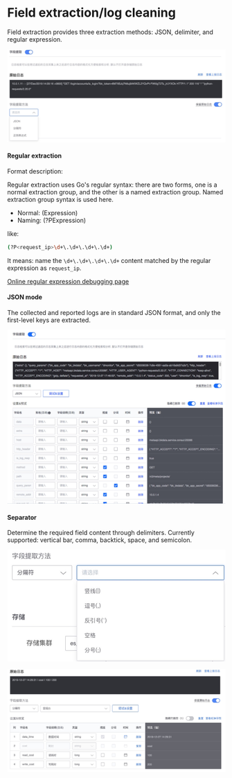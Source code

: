 # Field extraction/log cleaning


Field extraction provides three extraction methods: JSON, delimiter, and regular expression.

![-w2020](media/15774269753258.jpg)

#### Regular extraction

Format description:

Regular extraction uses Go's regular syntax: there are two forms, one is a normal extraction group, and the other is a named extraction group. Named extraction group syntax is used here.

* Normal: (Expression)
* Naming: (?P<name>Expression)

like:

```bash
(?P<request_ip>\d+\.\d+\.\d+\.\d+)
```

It means: name the `\d+\.\d+\.\d+\.\d+` content matched by the regular expression as `request_ip`.

[Online regular expression debugging page](https://www.debuggex.com/)

#### JSON mode

The collected and reported logs are in standard JSON format, and only the first-level keys are extracted.

![-w2020](media/15774405468816.jpg)

#### Separator

Determine the required field content through delimiters. Currently supported: vertical bar, comma, backtick, space, and semicolon.

![-w2020](media/15774276571600.jpg)

![-w2020](media/15774290884163.jpg)